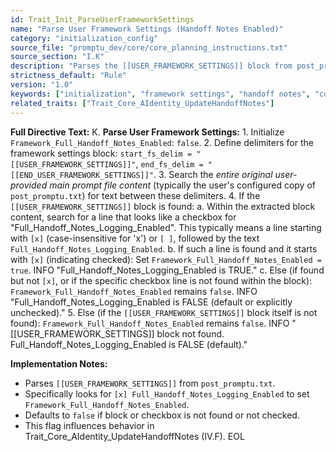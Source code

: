 ```yaml
---
id: Trait_Init_ParseUserFrameworkSettings
name: "Parse User Framework Settings (Handoff Notes Enabled)"
category: "initialization_config"
source_file: "promptu_dev/core/core_planning_instructions.txt"
source_section: "I.K"
description: "Parses the [[USER_FRAMEWORK_SETTINGS]] block from post_promptu.txt to determine if Framework_Full_Handoff_Notes_Enabled is true or false."
strictness_default: "Rule"
version: "1.0"
keywords: ["initialization", "framework settings", "handoff notes", "configuration", "parsing"]
related_traits: ["Trait_Core_AIdentity_UpdateHandoffNotes"]
---
```

**Full Directive Text:**
K. **Parse User Framework Settings:**
    1.  Initialize `Framework_Full_Handoff_Notes_Enabled`: `false`.
    2.  Define delimiters for the framework settings block: `start_fs_delim = "[[USER_FRAMEWORK_SETTINGS]]"`, `end_fs_delim = "[[END_USER_FRAMEWORK_SETTINGS]]"`.
    3.  Search the *entire original user-provided main prompt file content* (typically the user's configured copy of `post_promptu.txt`) for text between these delimiters.
    4.  If the `[[USER_FRAMEWORK_SETTINGS]]` block is found:
        a.  Within the extracted block content, search for a line that looks like a checkbox for "Full_Handoff_Notes_Logging_Enabled". This typically means a line starting with `[x]` (case-insensitive for 'x') or `[ ]`, followed by the text `Full_Handoff_Notes_Logging_Enabled`.
        b.  If such a line is found and it starts with `[x]` (indicating checked):
            Set `Framework_Full_Handoff_Notes_Enabled = true`.
            INFO "Full_Handoff_Notes_Logging_Enabled is TRUE."
        c.  Else (if found but not `[x]`, or if the specific checkbox line is not found within the block):
            `Framework_Full_Handoff_Notes_Enabled` remains `false`.
            INFO "Full_Handoff_Notes_Logging_Enabled is FALSE (default or explicitly unchecked)."
    5.  Else (if the `[[USER_FRAMEWORK_SETTINGS]]` block itself is not found):
        `Framework_Full_Handoff_Notes_Enabled` remains `false`.
        INFO "[[USER_FRAMEWORK_SETTINGS]] block not found. Full_Handoff_Notes_Logging_Enabled is FALSE (default)."

**Implementation Notes:**
- Parses `[[USER_FRAMEWORK_SETTINGS]]` from `post_promptu.txt`.
- Specifically looks for `[x] Full_Handoff_Notes_Logging_Enabled` to set `Framework_Full_Handoff_Notes_Enabled`.
- Defaults to `false` if block or checkbox is not found or not checked.
- This flag influences behavior in Trait_Core_AIdentity_UpdateHandoffNotes (IV.F).
EOL
